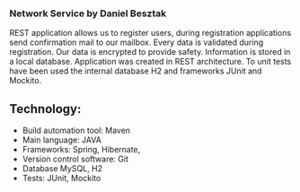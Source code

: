 ### Network Service by Daniel Besztak

REST application allows us to register users, during registration applications send confirmation mail to our mailbox. 
Every data is validated during registration. Our data is encrypted to provide safety. 
Information is stored in a local database. Application was created in REST architecture.
To unit tests have been used the internal database H2 and frameworks JUnit and Mockito.



## Technology:
- Build automation tool: Maven
- Main language: JAVA
- Frameworks: Spring, Hibernate,
- Version control software: Git
- Database MySQL, H2
- Tests: JUnit, Mockito
